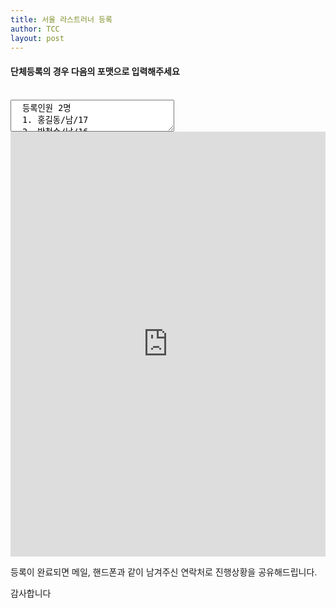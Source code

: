 ```yaml
---
title: 서울 라스트러너 등록
author: TCC 
layout: post
---
```


#### 단체등록의 경우 다음의 포맷으로 입력해주세요

<br>

<textarea class="example" readonly cols="30" rows="3">
  등록인원 2명
  1. 홍길동/남/17
  2. 박철수/남/16
</textarea>

<br>

<iframe src="https://docs.google.com/forms/d/e/1FAIpQLSdln6isUpCc2m_rGmcxIYG5ZD2o_xWFdho_BO5MNfWJzFtEog/viewform?embedded=true"
    width="100%" height="680px" frameborder="0" marginheight="0" marginwidth="0">2019년 서울 라스트러너 등록</iframe>

등록이 완료되면 메일, 핸드폰과 같이 남겨주신 연락처로 진행상황을 공유해드립니다.

감사합니다
